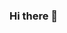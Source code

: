 ### Hi there 👋

<!--
**testeurdetestdutest/testeurdetestdutest** is a ✨ _special_ ✨ repository because its `README.md` (this file) appears on your GitHub profile.

Here are some ideas to get you started:

- 🔭 I’m currently working on a project called NoWBot
- 🌱 I’m currently learning JavaScript
- 👯 I’m looking to collaborate on nothing
- 🤔 I’m looking for help with nothing
- 💬 Ask me about what u want
- 📫 How to reach me: no way sry
- 😄 Pronouns: him
- ⚡ Fun fact: i'm a random dev
-->

